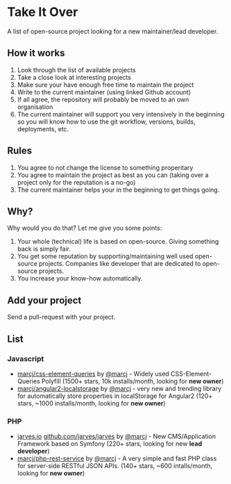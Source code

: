 # Take It Over

A list of open-source project looking for a new maintainer/lead developer.

## How it works

1. Look through the list of available projects
2. Take a close look at interesting projects
3. Make sure your have enough free time to maintain the project
4. Write to the current maintainer (using linked Github account)
5. If all agree, the repository will probably be moved to an own organisation
6. The current maintainer will support you very intensively in the beginning so you will know how to use the git workflow, versions, builds, deployments, etc.


## Rules

1. You agree to not change the license to something properitary
2. You agree to maintain the project as best as you can (taking over a project only for the reputation is a no-go)
3. The current maintainer helps your in the beginning to get things going.

## Why?

Why would you do that? Let me give you some points:

1. Your whole (technical) life is based on open-source. Giving something back is simply fair.
2. You get some reputation by supporting/maintaining well used open-source projects. Companies like developer that are dedicated to open-source projects.
3. You increase your know-how automatically.

## Add your project

Send a pull-request with your project.

## List

 
### Javascript

* [marcj/css-element-queries](https://github.com/marcj/css-element-queries) by [@marcj](https://github.com/marcj) -
Widely used CSS-Element-Queries Polyfill (1500+ stars, 10k installs/month, looking for **new owner**)
* [marcj/angular2-localstorage](https://github.com/marcj/angular2-localstorage) by [@marcj](https://github.com/marcj) -
very new and trending library for automatically store properties in localStorage for Angular2 (120+ stars, ~1000 installs/month, looking for **new owner**)

### PHP

* [jarves.io](http://jarves.io) [github.com/jarves/jarves](https://github.com/jarves/jarves) by [@marcj](https://github.com/marcj) - 
New CMS/Application Framework based on Symfony (220+ stars, looking for new **lead developer**)
* [marcj/php-rest-service](https://github.com/marcj/php-rest-service) by [@marcj](https://github.com/marcj) -
A very simple and fast PHP class for server-side RESTful JSON APIs. (140+ stars, ~600 intalls/month, looking for **new owner**)
